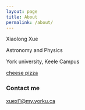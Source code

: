 ```yaml
---
layout: page
title: About
permalink: /about/
---
```


Xiaolong Xue

Astronomy and Physics

York university, Keele Campus

[cheese pizza](images/yorku.jpg)
### Contact me

[xuexl1@my.yorku.ca](mailto:xuexl1@my.yorku.ca)
